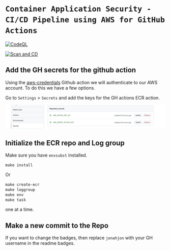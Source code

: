 # `Container Application Security - CI/CD Pipeline using AWS for GitHub Actions`

[![CodeQL](https://github.com/jonahjon/container-app-security-cicd/actions/workflows/codeql.yml/badge.svg?branch=main)](https://github.com/jonahjon/container-app-security-cicd/actions/workflows/codeql.yml)

[![Scan and CD](https://github.com/jonahjon/container-app-security-cicd/actions/workflows/deploytoaws.yml/badge.svg)](https://github.com/jonahjon/container-app-security-cicd/actions/workflows/deploytoaws.yml)

## Add the GH secrets for the github action

Using the [aws-credentials](https://github.com/aws-actions/configure-aws-credentials) Github action we will authenticate to our AWS account. To do this we have a few options.

Go to `Settings` > `Secrets` and add the keys for the GH actions ECR action.

![](images/secrets.png)

## Initialize the ECR repo and Log group

Make sure you have `envsubst` installed.

```
make install
```

Or

```
make create-ecr 
make loggroup 
make env 
make task
``` 

one at a time. 

## Make a new commit to the Repo

If you want to change the badges, then replace `jonahjon` with your GH username in the readme badges.